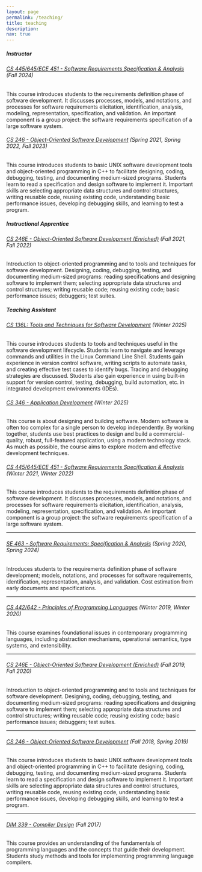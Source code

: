 ```yaml
---
layout: page
permalink: /teaching/
title: teaching
description: 
nav: true
---
```


##### **Instructor**

###### [CS 445/645/ECE 451 - Software Requirements Specification & Analysis](https://student.cs.uwaterloo.ca/~cs445/) (Fall 2024)
This course introduces students to the requirements definition phase of software development. It discusses processes, models, and notations, and processes for software requirements elicitation, identification, analysis, modeling, representation, specification, and validation. An important component is a group project: the software requirements specification of a large software system.

###### [CS 246 - Object-Oriented Software Development](https://student.cs.uwaterloo.ca/~cs246/) (Spring 2021, Spring 2022, Fall 2023)
This course introduces students to basic UNIX software development tools and object-oriented programming in C++ to facilitate designing, coding, debugging, testing, and documenting medium-sized programs. Students learn to read a specification and design software to implement it. Important skills are selecting appropriate data structures and control structures, writing reusable code, reusing existing code, understanding basic performance issues, developing debugging skills, and learning to test a program.

##### **Instructional Apprentice**

###### [CS 246E - Object-Oriented Software Development (Enriched)](https://student.cs.uwaterloo.ca/~cs246e/) (Fall 2021, Fall 2022)
Introduction to object-oriented programming and to tools and techniques for software development. Designing, coding, debugging, testing, and documenting medium-sized programs: reading specifications and designing software to implement them; selecting appropriate data structures and control structures; writing reusable code; reusing existing code; basic performance issues; debuggers; test suites.

##### **Teaching Assistant**

###### [CS 136L: Tools and Techniques for Software Development](https://student.cs.uwaterloo.ca/~cs136l/) (Winter 2025)
This course introduces students to tools and techniques useful in the software development lifecycle. Students learn to navigate and leverage commands and utilities in the Linux Command Line Shell. Students gain experience in version control software, writing scripts to automate tasks, and creating effective test cases to identify bugs. Tracing and debugging strategies are discussed. Students also gain experience in using built-in support for version control, testing, debugging, build automation, etc. in integrated development environments (IDEs).

###### [CS 346 - Application Development](https://student.cs.uwaterloo.ca/~cs346/1251/welcome.html) (Winter 2025)
This course is about designing and building software. Modern software is often too complex for a single person to develop independently. By working together, students use best practices to design and build a commercial-quality, robust, full-featured application, using a modern technology stack. As much as possible, the course aims to explore modern and effective development techniques.

###### [CS 445/645/ECE 451 - Software Requirements Specification & Analysis](https://student.cs.uwaterloo.ca/~cs445/) (Winter 2021, Winter 2022)
This course introduces students to the requirements definition phase of software development. It discusses processes, models, and notations, and processes for software requirements elicitation, identification, analysis, modeling, representation, specification, and validation. An important component is a group project: the software requirements specification of a large software system.

---

###### [SE 463 - Software Requirements: Specification & Analysis](https://student.cs.uwaterloo.ca/~se463/) (Spring 2020, Spring 2024)
Introduces students to the requirements definition phase of software development; models, notations, and processes for software requirements, identification, representation, analysis, and validation. Cost estimation from early documents and specifications.

---

###### [CS 442/642 - Principles of Programming Languages](https://student.cs.uwaterloo.ca/~cs442/) (Winter 2019, Winter 2020)
This course examines foundational issues in contemporary programming languages, including abstraction mechanisms, operational semantics, type systems, and extensibility.

---

###### [CS 246E - Object-Oriented Software Development (Enriched)](https://student.cs.uwaterloo.ca/~cs246e/) (Fall 2019, Fall 2020)
Introduction to object-oriented programming and to tools and techniques for software development. Designing, coding, debugging, testing, and documenting medium-sized programs: reading specifications and designing software to implement them; selecting appropriate data structures and control structures; writing reusable code; reusing existing code; basic performance issues; debuggers; test suites.

---

###### [CS 246 - Object-Oriented Software Development](https://student.cs.uwaterloo.ca/~cs246/) (Fall 2018, Spring 2019)
This course introduces students to basic UNIX software development tools and object-oriented programming in C++ to facilitate designing, coding, debugging, testing, and documenting medium-sized programs. Students learn to read a specification and design software to implement it. Important skills are selecting appropriate data structures and control structures, writing reusable code, reusing existing code, understanding basic performance issues, developing debugging skills, and learning to test a program.

---

###### [DIM 339 - Compiler Design](https://www.dimap.ufrn.br/~mam/disciplinas/dim0339/) (Fall 2017)
This course provides an understanding of the fundamentals of programming languages ​​and the concepts that guide their development. Students study methods and tools for implementing programming language compilers.


